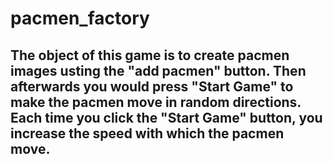 # pacmen_factory
## The object of this game is to create pacmen images usting the "add pacmen" button. Then afterwards you would press "Start Game" to make the pacmen move in random directions. Each time you click the "Start Game" button, you increase the speed with which the pacmen move.


<title>Pacmen Factory</title>
<link src="https://nickusey.github.io/pacmen_factory/"></link>
